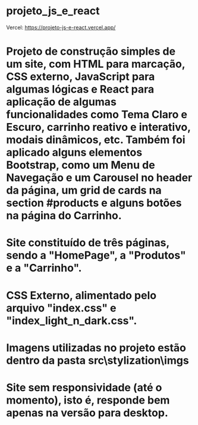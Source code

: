# projeto_js_e_react

Vercel: https://projeto-js-e-react.vercel.app/

# Projeto de construção simples de um site, com HTML para marcação, CSS externo, JavaScript para algumas lógicas e React para aplicação de algumas funcionalidades como Tema Claro e Escuro, carrinho reativo e interativo, modais dinâmicos, etc. Também foi aplicado alguns elementos Bootstrap, como um Menu de Navegação e um Carousel no header da página, um grid de cards na section #products e alguns botões na página do Carrinho.

# Site constituído de três páginas, sendo a "HomePage", a "Produtos" e a "Carrinho".
# CSS Externo, alimentado pelo arquivo "index.css" e "index_light_n_dark.css".
# Imagens utilizadas no projeto estão dentro da pasta src\stylization\imgs 

# Site sem responsividade (até o momento), isto é, responde bem apenas na versão para desktop.

